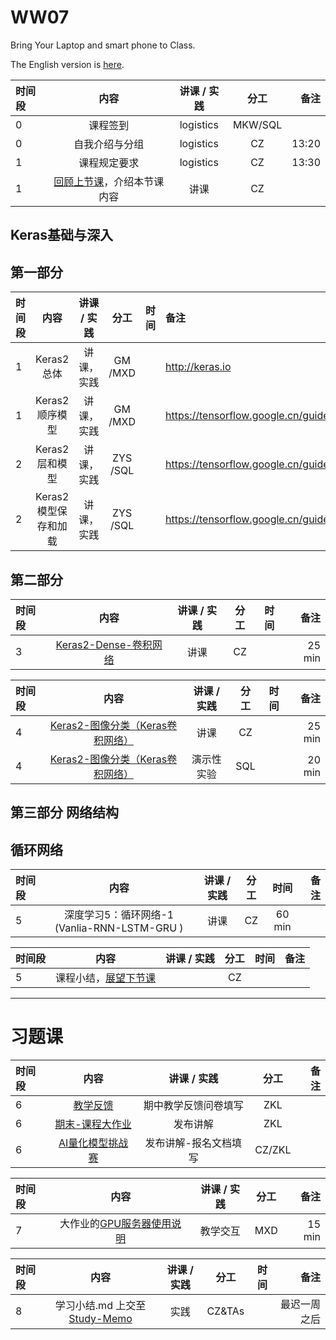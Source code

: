 # WW07 

Bring Your Laptop and smart phone  to Class. 

The English version is [here](WW8-Plan-en.md).


| 时间段 |  内容    | 讲课 / 实践     |  分工  |  备注       |
| :---   |   :----:    |   :----:    |    :----:    | ---: |
|   0    |  课程签到     |  logistics   |    MKW/SQL      |        |
|   0    |  自我介绍与分组     |  logistics   |    CZ      |  13:20      |
|   1    |  课程规定要求     |  logistics   |    CZ      |    13:30    |
|   1    |  [回顾上节课](../WW7/WW7-Plan.md)，介绍本节课内容     |  讲课    |     CZ     |       |


## Keras基础与深入

## 第一部分

|  时间段 |        内容        |   讲课 / 实践   |     分工   | 时间    |     备注    |
| :----- | :----------------: | :-----------:  | :----------: | :---:| :---------- |
|    1   |  Keras2 总体        |   讲课，实践   |     GM /MXD       |   |    http://keras.io  |
|    1   |  Keras2顺序模型      |  讲课，实践    |     GM  /MXD      |   |    https://tensorflow.google.cn/guide/keras/sequential_model    |
|    2   |  Keras2层和模型      |  讲课，实践    |     ZYS /SQL       |   |   https://tensorflow.google.cn/guide/keras/custom_layers_and_models  |
|    2   |  Keras2模型保存和加载 |  讲课，实践    |     ZYS /SQL       |   |   https://tensorflow.google.cn/guide/keras/save_and_serialize   |

## 第二部分

|时间段 |    内容    |   讲课 / 实践     |    分工   | 时间  |  备注       |
| :---  |   :---------------:    |   :----------:    |   :----:   |  :----:    | ---: |
|   3   | [Keras2-Dense-卷积网络](../../../Contents/DeepLearning/TensorFlow2/TensorFlow2-keras-cnn-basic.md)   | 讲课 |  CZ   |  |   25 min   |

|时间段 |  内容    | 讲课 / 实践     |  分工   | 时间  |  备注       |
| :---  |   :----:    |   :----:    |    :----: |   :----:    | ---: |
|   4   | [Keras2-图像分类（Keras卷积网络）](../../../Contents/DeepLearning/TensorFlow2/TensorFlow2-keras-cnn-basic.md)   | 讲课 |  CZ |   |  25 min   |
|   4   | [Keras2-图像分类（Keras卷积网络）](https://tensorflow.google.cn/tutorials/images/classification)   | 演示性实验 |  SQL |   |  20 min   |


## 第三部分  网络结构

## 循环网络
| 时间段 |      内容      | 讲课 / 实践 | 分工  | 时间   |   备注 |
| :---- | :------------------: | :---------: | :---: |:---: | -----------: |
|   5    | 深度学习5：循环网络-1 (Vanlia-RNN-LSTM-GRU )  |    讲课     |  CZ   |   60 min |    |

| 时间段 |      内容      | 讲课 / 实践 | 分工  | 时间   |   备注 |
| :---- | :------------------: | :---------: | :---: |:---: | -----------: |
|   5    | 课程小结，[展望下节课](../WW9/WW9-Plan.md)    |     |  CZ   |    |      |

----
# 习题课 


|时间段   |  内容    | 讲课 / 实践     |  分工  | 备注       |
| :---   |   :----:    |   :----:    |    :----:    |       ---: |
|   6    | [教学反馈](http://wenjuan.tsinghua.edu.cn/s/NNnUNb/)     |  期中教学反馈问卷填写    |    ZKL    |          |
|   6    | [期末-课程大作业](../../../Course-Projects/6_Project)     |  发布讲解    |    ZKL    |          |
|   6    | [AI量化模型挑战赛](https://gitee.com/saturnlab/FBDQA-2023S/blob/master/Course-Project/Project-4T2-AI%E9%87%8F%E5%8C%96%E6%A8%A1%E5%9E%8B.md)                                          |  发布讲解-报名文档填写    |    CZ/ZKL    |          |

|时间段  |  内容    | 讲课 / 实践  |  分工  |  备注       |
| :---  |  :----:  | :----:  |    :----:    | ---: |
|   7   |  大作业的[GPU服务器使用说明](http://101.6.160.99:21084)  |  教学交互   |  MXD   |  15 min  |

| 时间段  |  内容    |  讲课 / 实践     |  分工 | 时间 |  备注       |
| :----  |   :----:    |   :----:    |    :----: | :---:   | ---: |
|   8    | 学习小结.md 上交至[Study-Memo](../../../Study-Memo)   |  实践    |     CZ&TAs  |   |   最迟一周之后     |
